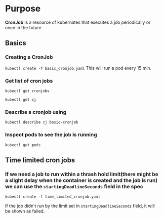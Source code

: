 # Purpose
**CronJob** is a resource of kubernates that executes a job periodically or once in the future

## Basics
### Creating a CronJob
`kubectl create -f basic_cronjob.yaml`
This will run a pod every 15 min.

### Get list of cron jobs
`kubectl get cronjobs`

`kubectl get cj`

### Describe a cronjob using
`kubectl describe cj basic-cronjob`

### Inspect pods to see the job is running
`kubectl get pods`



## Time limited cron jobs
### If we need a job to run within a thrash hold limit(there might be a slight delay when the container is created and the job is run) we can use the `startingDeadlineSeconds` field in the spec

`kubectl create -f time_limited_cronjob.yaml`

If the job didn't run by the limit set in `startingDeadlineSeconds` field, it will be shown as failed.
